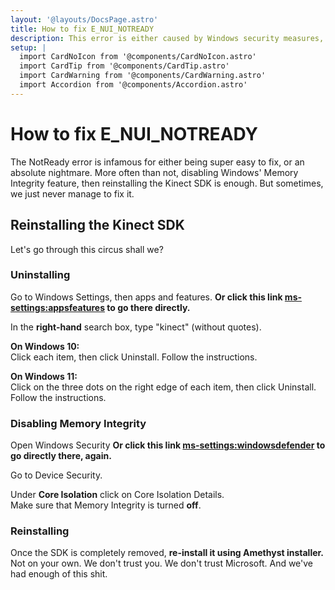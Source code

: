 ```yaml
---
layout: '@layouts/DocsPage.astro'
title: How to fix E_NUI_NOTREADY
description: This error is either caused by Windows security measures, a broken Kinect SDK insall, or anything inbetween.
setup: | 
  import CardNoIcon from '@components/CardNoIcon.astro'
  import CardTip from '@components/CardTip.astro'
  import CardWarning from '@components/CardWarning.astro'
  import Accordion from '@components/Accordion.astro'
---
```

# How to fix E_NUI_NOTREADY
The NotReady error is infamous for either being super easy to fix, or an absolute nightmare. More often than not, disabling Windows' Memory Integrity feature, then reinstalling the Kinect SDK is enough. But sometimes, we just never manage to fix it.

## Reinstalling the Kinect SDK
Let's go through this circus shall we?

### Uninstalling

Go to Windows Settings, then apps and features. **Or click this link [ms-settings:appsfeatures](ms-settings:appsfeatures) to go there directly.**

In the **right-hand** search box, type "kinect" (without quotes).

**On Windows 10:**  
Click each item, then click Uninstall. Follow the instructions.

**On Windows 11:**  
Click on the three dots on the right edge of each item, then click Uninstall. Follow the instructions.

### Disabling Memory Integrity
Open Windows Security **Or click this link [ms-settings:windowsdefender](ms-settings:windowsdefender) to go directly there, again.**  

Go to Device Security.

Under **Core Isolation** click on Core Isolation Details.  
Make sure that Memory Integrity is turned **off**.

### Reinstalling

Once the SDK is completely removed, **re-install it using Amethyst installer.** Not on your own. We don't trust you. We don't trust Microsoft. And we've had enough of this shit.